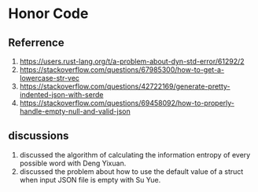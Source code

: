 # Honor Code
## Referrence
1. https://users.rust-lang.org/t/a-problem-about-dyn-std-error/61292/2
2. https://stackoverflow.com/questions/67985300/how-to-get-a-lowercase-str-vec
3. https://stackoverflow.com/questions/42722169/generate-pretty-indented-json-with-serde
4. https://stackoverflow.com/questions/69458092/how-to-properly-handle-empty-null-and-valid-json
## discussions
1. discussed the algorithm of calculating the information entropy of every possible word with Deng Yixuan.
2. discussed the problem about how to use the default value of a struct when input JSON file is empty with Su Yue.
